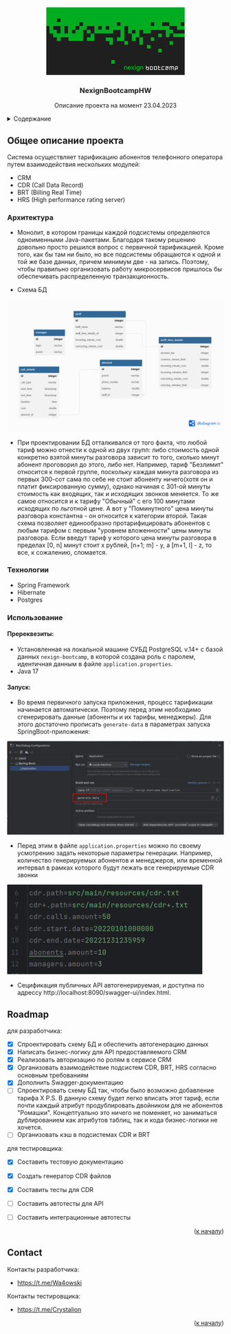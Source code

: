 <a name="readme-top"></a>
<!-- PROJECT LOGO -->
<br />
<div align="center">
  <a href="https://github.com/pwa4owski/NexignBootcampHW/tree/CDR">
    <img src="images/bootcamp.png" alt="Logo">
  </a>

  <h3 align="center">NexignBootcampHW</h3>
   <p align="center">
    Описание проекта на момент 23.04.2023</p>
</div>



<!-- TABLE OF CONTENTS -->
<details>
  <summary>Содержание</summary>
  <ol>
    <li>
      <a href="#about-the-project">О проекте</a>
    </li>
    <li><a href="#roadmap">Roadmap</a></li>
    <li><a href="#contributing">Вклад участников</a></li>
    <li><a href="#contact">Контакты</a>
    </li>
  </ol>
</details>



<!-- ABOUT THE PROJECT -->
## Общее описание проекта

Система осуществляет тарификацию абонентов телефонного оператора путем взаимодействия нескольких модулей:
* CRM
* CDR (Call Data Record)
* BRT (Billing Real Time)
* HRS (High performance rating server) 


### Архитектура

* Монолит, в котором границы каждой подсистемы определяются одноименными Java-пакетами.
Благодаря такому решению довольно просто решился вопрос с первичной тарификацией. Кроме того, как бы там ни было,
но все подсистемы обращаются к одной и той же базе данных, причем минимум две - на запись.
Поэтому, чтобы правильно организовать работу микросервисов пришлось бы обеспечивать распределенную транзакционность.

* Схема БД
<img src="images/database-schema.png"/>

* При проектировании БД отталкивался от того факта, что любой тариф можно отнести к одной из двух групп:
либо стоимость одной конкретно взятой минуты разговора зависит то того, сколько минут абонент проговорил до этого, либо нет. 
Например, тариф "Безлимит" относится к первой группе, поскольку каждая минута разговора из первых 300-сот сама по себе не стоит 
абоненту ничего(хотя он и платит фиксированную сумму), однако начиная с 301-ой минуты стоимость как входящих, так и исходящих звонков
меняется. То же самое относится и к тарифу "Обычный" с его 100 минутами исходящих по льготной цене. А вот у "Поминутного" цена минуты
разговора константна - он относится к категории второй.
Такая схема позволяет единообразно протарифицировать абонентов с любым тарифом с первым "уровнем вложенности" цены минуты разговора.
Если введут тариф у которого цена минуты разговора в пределах [0, n] минут стоит x рублей, [n+1; m] - y, а [m+1, l] - z, то все, к сожалению, сломается.


### Технологии

* Spring Framework
* Hibernate
* Postgres

### Использование

#### Пререквезиты:
* Установленная на локальной машине СУБД PostgreSQL v.14+ с базой данных ``nexign-bootcamp``, 
в которой создана роль с паролем, идентичная данным в файле ``application.properties``.
* Java 17
#### Запуск:
* Во время первичного запуска приложения, процесс тарификации начинается автоматически.
Поэтому перед этим необходимо сгенерировать данные (абоненты и их тарифы, менеджеры). Для этого достаточно 
прописать ``generate-data`` в параметрах запуска SpringBoot-приложения:

<img src="images/running.png" alt="Run">

* Перед этим в файле ``application.properties`` можно по своему усмотрению задать некоторые параметры генерации. Например, 
количество генерируемых абонентов и менеджеров, или временной интервал в рамках которого будут лежать все генерируемые CDR звонки 

<img src="images/params.png">

* Сецификация публичных API автогенерируемая, и доступна по адрессу http://localhost:8090/swagger-ui/index.html.

<!-- ROADMAP -->
## Roadmap

для разработчика:
- [x] Спроектировать схему БД и обеспечить автогенерацию данных
- [x] Написать бизнес-логику для API предоставляемого CRM
- [x] Реализовать авторизацию по ролям в сервисе CRM
- [x] Организовать взаимодействие подсистем CDR, BRT, HRS согласно основным требованиям
- [x] Дополнить Swagger-документацию
- [ ] Спроектировать схему БД так, чтобы было возможно добавление тарифа X
    P.S. В данную схему будет легко вписать этот тариф, если почти каждый атрибут продублировать
    двойником для не абонентов "Ромашки". Концептуально это ничего не поменяет,
    но заниматься дублированием как атрибутов таблиц, так и кода бизнес-логики не хочется.
- [ ] Организовать кэш в подсистемах CDR и BRT

для тестировщика:
- [x] Составить тестовую документацию
- [x] Создать генератор CDR файлов
- [x] Составить тесты для CDR
- [ ] Составить автотесты для API
- [ ] Составить интеграционные автотесты


<p align="right">(<a href="#readme-top">к началу</a>)</p>


<!-- CONTACT -->
## Contact

Контакты разработчика:
* https://t.me/Wa4owski

Контакты тестировщика:
* https://t.me/Crystalion

<p align="right">(<a href="#readme-top">к началу</a>)</p>


